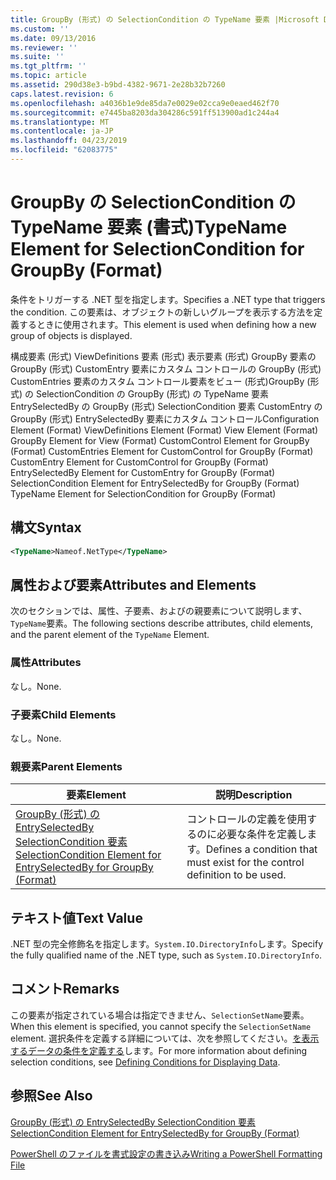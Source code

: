 ```yaml
---
title: GroupBy (形式) の SelectionCondition の TypeName 要素 |Microsoft Docs
ms.custom: ''
ms.date: 09/13/2016
ms.reviewer: ''
ms.suite: ''
ms.tgt_pltfrm: ''
ms.topic: article
ms.assetid: 290d38e3-b9bd-4382-9671-2e28b32b7260
caps.latest.revision: 6
ms.openlocfilehash: a4036b1e9de85da7e0029e02cca9e0eaed462f70
ms.sourcegitcommit: e7445ba8203da304286c591ff513900ad1c244a4
ms.translationtype: MT
ms.contentlocale: ja-JP
ms.lasthandoff: 04/23/2019
ms.locfileid: "62083775"
---
```

# <a name="typename-element-for-selectioncondition-for-groupby-format"></a><span data-ttu-id="8556e-102">GroupBy の SelectionCondition の TypeName 要素 (書式)</span><span class="sxs-lookup"><span data-stu-id="8556e-102">TypeName Element for SelectionCondition for GroupBy (Format)</span></span>

<span data-ttu-id="8556e-103">条件をトリガーする .NET 型を指定します。</span><span class="sxs-lookup"><span data-stu-id="8556e-103">Specifies a .NET type that triggers the condition.</span></span> <span data-ttu-id="8556e-104">この要素は、オブジェクトの新しいグループを表示する方法を定義するときに使用されます。</span><span class="sxs-lookup"><span data-stu-id="8556e-104">This element is used when defining how a new group of objects is displayed.</span></span>

<span data-ttu-id="8556e-105">構成要素 (形式) ViewDefinitions 要素 (形式) 表示要素 (形式) GroupBy 要素の GroupBy (形式) CustomEntry 要素にカスタム コントロールの GroupBy (形式) CustomEntries 要素のカスタム コントロール要素をビュー (形式)GroupBy (形式) の SelectionCondition の GroupBy (形式) の TypeName 要素 EntrySelectedBy の GroupBy (形式) SelectionCondition 要素 CustomEntry の GroupBy (形式) EntrySelectedBy 要素にカスタム コントロール</span><span class="sxs-lookup"><span data-stu-id="8556e-105">Configuration Element (Format) ViewDefinitions Element (Format) View Element (Format) GroupBy Element for View (Format) CustomControl Element for GroupBy (Format) CustomEntries Element for CustomControl for GroupBy (Format) CustomEntry Element for CustomControl for GroupBy (Format) EntrySelectedBy Element for CustomEntry for GroupBy (Format) SelectionCondition Element for EntrySelectedBy for GroupBy (Format) TypeName Element for SelectionCondition for GroupBy  (Format)</span></span>

## <a name="syntax"></a><span data-ttu-id="8556e-106">構文</span><span class="sxs-lookup"><span data-stu-id="8556e-106">Syntax</span></span>

```xml
<TypeName>Nameof.NetType</TypeName>

```

## <a name="attributes-and-elements"></a><span data-ttu-id="8556e-107">属性および要素</span><span class="sxs-lookup"><span data-stu-id="8556e-107">Attributes and Elements</span></span>

<span data-ttu-id="8556e-108">次のセクションでは、属性、子要素、およびの親要素について説明します、`TypeName`要素。</span><span class="sxs-lookup"><span data-stu-id="8556e-108">The following sections describe attributes, child elements, and the parent element of the `TypeName` Element.</span></span>

### <a name="attributes"></a><span data-ttu-id="8556e-109">属性</span><span class="sxs-lookup"><span data-stu-id="8556e-109">Attributes</span></span>

<span data-ttu-id="8556e-110">なし。</span><span class="sxs-lookup"><span data-stu-id="8556e-110">None.</span></span>

### <a name="child-elements"></a><span data-ttu-id="8556e-111">子要素</span><span class="sxs-lookup"><span data-stu-id="8556e-111">Child Elements</span></span>

<span data-ttu-id="8556e-112">なし。</span><span class="sxs-lookup"><span data-stu-id="8556e-112">None.</span></span>

### <a name="parent-elements"></a><span data-ttu-id="8556e-113">親要素</span><span class="sxs-lookup"><span data-stu-id="8556e-113">Parent Elements</span></span>

|<span data-ttu-id="8556e-114">要素</span><span class="sxs-lookup"><span data-stu-id="8556e-114">Element</span></span>|<span data-ttu-id="8556e-115">説明</span><span class="sxs-lookup"><span data-stu-id="8556e-115">Description</span></span>|
|-------------|-----------------|
|[<span data-ttu-id="8556e-116">GroupBy (形式) の EntrySelectedBy SelectionCondition 要素</span><span class="sxs-lookup"><span data-stu-id="8556e-116">SelectionCondition Element for EntrySelectedBy for GroupBy (Format)</span></span>](./selectioncondition-element-for-entryselectedby-for-groupby-format.md)|<span data-ttu-id="8556e-117">コントロールの定義を使用するのに必要な条件を定義します。</span><span class="sxs-lookup"><span data-stu-id="8556e-117">Defines a condition that must exist for the control definition to be used.</span></span>|

## <a name="text-value"></a><span data-ttu-id="8556e-118">テキスト値</span><span class="sxs-lookup"><span data-stu-id="8556e-118">Text Value</span></span>

<span data-ttu-id="8556e-119">.NET 型の完全修飾名を指定します。`System.IO.DirectoryInfo`します。</span><span class="sxs-lookup"><span data-stu-id="8556e-119">Specify the fully qualified name of the .NET type, such as `System.IO.DirectoryInfo`.</span></span>

## <a name="remarks"></a><span data-ttu-id="8556e-120">コメント</span><span class="sxs-lookup"><span data-stu-id="8556e-120">Remarks</span></span>

<span data-ttu-id="8556e-121">この要素が指定されている場合は指定できません、`SelectionSetName`要素。</span><span class="sxs-lookup"><span data-stu-id="8556e-121">When this element is specified, you cannot specify the `SelectionSetName` element.</span></span> <span data-ttu-id="8556e-122">選択条件を定義する詳細については、次を参照してください。[を表示するデータの条件を定義する](./defining-conditions-for-displaying-data.md)します。</span><span class="sxs-lookup"><span data-stu-id="8556e-122">For more information about defining selection conditions, see [Defining Conditions for Displaying Data](./defining-conditions-for-displaying-data.md).</span></span>

## <a name="see-also"></a><span data-ttu-id="8556e-123">参照</span><span class="sxs-lookup"><span data-stu-id="8556e-123">See Also</span></span>

[<span data-ttu-id="8556e-124">GroupBy (形式) の EntrySelectedBy SelectionCondition 要素</span><span class="sxs-lookup"><span data-stu-id="8556e-124">SelectionCondition Element for EntrySelectedBy for GroupBy (Format)</span></span>](./selectioncondition-element-for-entryselectedby-for-groupby-format.md)

[<span data-ttu-id="8556e-125">PowerShell のファイルを書式設定の書き込み</span><span class="sxs-lookup"><span data-stu-id="8556e-125">Writing a PowerShell Formatting File</span></span>](./writing-a-powershell-formatting-file.md)
